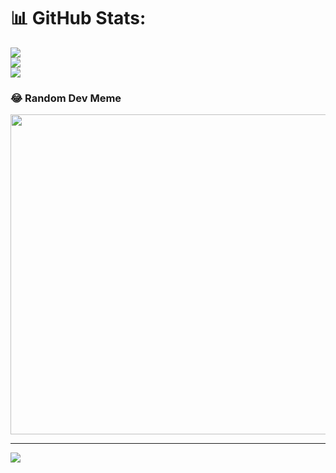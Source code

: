 # 📊 GitHub Stats:
![](https://github-readme-stats.vercel.app/api?username=Osmarth&theme=dark&hide_border=false&include_all_commits=false&count_private=false)<br/>
![](https://github-readme-streak-stats.herokuapp.com/?user=Osmarth&theme=dark&hide_border=false)<br/>
![](https://github-readme-stats.vercel.app/api/top-langs/?username=Osmarth&theme=dark&hide_border=false&include_all_commits=false&count_private=false&layout=compact)

### 😂 Random Dev Meme
<img src="https://random-memer.herokuapp.com/" width="512px"/>

---
[![](https://visitcount.itsvg.in/api?id=Osmarth&icon=6&color=6)](https://visitcount.itsvg.in)

<!-- Proudly created with GPRM ( https://gprm.itsvg.in ) -->
